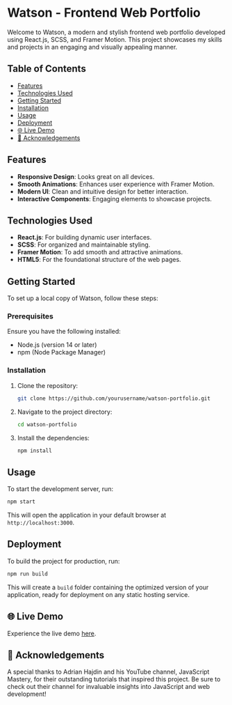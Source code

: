 # Watson - Frontend Web Portfolio

Welcome to Watson, a modern and stylish frontend web portfolio developed using React.js, SCSS, and Framer Motion. This project showcases my skills and projects in an engaging and visually appealing manner.

## Table of Contents

- [Features](#features)
- [Technologies Used](#technologies-used)
- [Getting Started](#getting-started)
- [Installation](#installation)
- [Usage](#usage)
- [Deployment](#deployment)
- [🌐 Live Demo](#🌐-live-demo)
- [🎉 Acknowledgements](#🎉-acknowledgements)

## Features

- **Responsive Design**: Looks great on all devices.
- **Smooth Animations**: Enhances user experience with Framer Motion.
- **Modern UI**: Clean and intuitive design for better interaction.
- **Interactive Components**: Engaging elements to showcase projects.

## Technologies Used

- **React.js**: For building dynamic user interfaces.
- **SCSS**: For organized and maintainable styling.
- **Framer Motion**: To add smooth and attractive animations.
- **HTML5**: For the foundational structure of the web pages.

## Getting Started

To set up a local copy of Watson, follow these steps:

### Prerequisites

Ensure you have the following installed:

- Node.js (version 14 or later)
- npm (Node Package Manager)

### Installation

1. Clone the repository:
   ```bash
   git clone https://github.com/yourusername/watson-portfolio.git
   ```

2. Navigate to the project directory:
   ```bash
   cd watson-portfolio
   ```

3. Install the dependencies:
   ```bash
   npm install
   ```

## Usage

To start the development server, run:
```bash
npm start
```

This will open the application in your default browser at `http://localhost:3000`.

## Deployment

To build the project for production, run:
```bash
npm run build
```

This will create a `build` folder containing the optimized version of your application, ready for deployment on any static hosting service.

## 🌐 Live Demo

Experience the live demo [here](#https://watson-chi.vercel.app/).

## 🎉 Acknowledgements

A special thanks to Adrian Hajdin and his YouTube channel, JavaScript Mastery, for their outstanding tutorials that inspired this project. Be sure to check out their channel for invaluable insights into JavaScript and web development!
